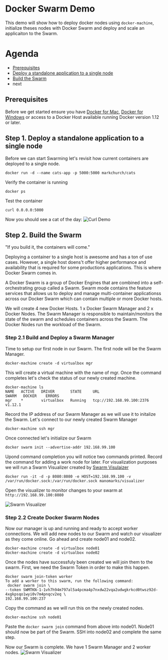 # Docker Swarm Demo
This demo will show how to deploy docker nodes using `docker-machine`, initialize theses nodes with Docker Swarm and deploy and scale an applicaiton to the Swarm.

# Agenda
- [Prerequisites](#prerequisites)
- [Deploy a standalone application to a single node](#deploy-app)
- [Build the Swarm](#Step-2-Build-Swarm)
- next

## Prerequisites
Before we get started ensure you have [Docker for Mac](https://docs.docker.com/docker-for-mac/), [Docker for Windows](https://docs.docker.com/docker-for-windows/) or access to a Docker Host available running Docker version 1.12 or later.

## <a name="deploy-app"></a>Step 1. Deploy a standalone application to a single node
Before we can start Swarming let's revisit how current containers are deployed to a single node.

    docker run -d --name cats-app -p 5000:5000 markchurch/cats

Verify the container is running

    docker ps

Test the container

    curl 0.0.0.0:5000

Now you should see a cat of the day:
![Curl Demo](https://github.com/vegasbrianc/docker-ch-meetup10/blob/master/images/curl_demo.png)

## <a name="Build-Swarm"></a>Step 2. Build the Swarm
"If you build it, the containers will come."

Deploying a container to a single host is awesome and has a ton of use cases. However, a single host doens't offer higher performance and availability that is required for some productions applications. This is where Docker Swarm comes in.

A Docker Swarm is a group of Docker Engines that are combined into a self-orchestrating group called a Swarm. Swarm mode contains the feature services that allows us to deploy and manage multi-container applicationss across our Docker Swarm which can contain multiple or more Docker hosts.

We will create 4 new Docker Hosts. 1 x Docker Swarm Manager and 2 x Docker Nodes. The Swarm Manager is responsible to maintain/monitors the state of the swarm and schedules containers across the Swarm. The Docker Nodes run the workload of the Swarm.

### Step 2.1 Build and Deploy a Swarm Manager
Time to setup our first node in our Swarm. The first node will be the Swarm Manager.

    docker-machine create -d virtualbox mgr

This will create a virtual machine with the name of mgr. Once the command completes let's check the status of our newly created machine.

    docker-machine ls
    NAME   ACTIVE   DRIVER       STATE     URL                         SWARM   DOCKER    ERRORS
    mgr    *        virtualbox   Running   tcp://192.168.99.100:2376           v1.12.1

Record the IP address of our Swarm Manager as we will use it to initalize the Swarm. Let's connect to our newly created Swarm Manager

    docker-machine ssh mgr

Once connected let's initialize our Swarm

    docker swarm init --advertise-addr 192.168.99.100

Upond command completion you will notice two commands printed. Record the command for adding a work node for later. For visualization purposes we will run a Swarm Visualizer created by [Swarm Visulaizer](https://github.com/ManoMarks/docker-swarm-visualizer)

    docker run -it -d -p 8080:8080 -e HOST=192.168.99.100 -v /var/run/docker.sock:/var/run/docker.sock manomarks/visualizer
    
Open the visualizer to monitor changes to your swarm at `http://192.168.99.100:8080`

![Swarm Visualizer](https://github.com/vegasbrianc/docker-ch-meetup10/blob/master/images/swarm_mgr.png)


### Step 2.2 Create Docker Swarm Nodes
Now our manager is up and running and ready to accept worker connections. We will add new nodes to our Swarm and watch our visualizer as they come online. Go ahead and create node01 and node02.

    docker-machine create -d virtualbox node01
    docker-machine create -d virtualbox node02
    
Once the nodes have successfuly been created we will join them to the swarm. First, we need the Swarm Token in order to make this happen.

    docker swarm join-token worker
    To add a worker to this swarm, run the following command:
     docker swarm join \
    --token SWMTKN-1-1vh7h94m797al5a4pcma4p7nxdw22vqa2udwgkrkcd0twsz92d-4xgkpsqo1wyi0v7m4pnqcv2eq \
    192.168.99.100:237

Copy the command as we will run this on the newly created nodes.

    docker-machine ssh node01

Paste the `docker swarm join` command from above into node01. Node01 should now be part of the Swarm. SSH into node02 and complete the same step. 

Now our Swarm is complete. We have 1 Swarm Manager and 2 worker nodes.
![Swarm Visualizer](https://github.com/vegasbrianc/docker-ch-meetup10/blob/master/images/swarm_all_nodes.png)

